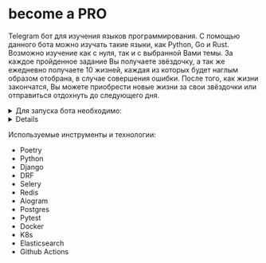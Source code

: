 <!-- ![foodgram_workflow](https://github.com/kkhitalenko/Foodgram/actions/workflows/main.yml/badge.svg) -->

# become a PRO
Telegram бот для изучения языков программирования. С помощью данного бота можно изучать такие языки, как Python, Go и Rust. Возможно изучение как с нуля, так и с выбранной Вами темы. За каждое пройденное задание Вы получаете звёздочку, а так же ежедневно получаете 10 жизней, каждая из которых будет наглым образом отобрана, в случае совершения ошибки. После того, как жизни закончатся, Вы можете приобрести новые жизни за свои звёздочки или отправиться отдохнуть до следующего дня.

<details>
   <summary>Для запуска бота необходимо:</summary> 

  Так же, в любой момент можно обратиться за справкой по команде /info 
  <!-- (вернет клавиатуру с предложенными действиями) -->
  Здесь можно ознакомиться с правилами, сменить имя или язык, сбросить прогресс, написать автору о пожеланиях и предложениях или сообщить об ошибке, а так же влепить звёздочку автору на гитхабе 🥰
</details>

<details>
   <!-- <summary>Примеры работы с ботом: (скриншоты)</summary>  -->
  
</details>

Используемые инструменты и технологии:
- Poetry
- Python
- Django
- DRF
- Selery
- Redis
- Aiogram
- Postgres
- Pytest
- Docker
- K8s
- Elasticsearch
- Github Actions
